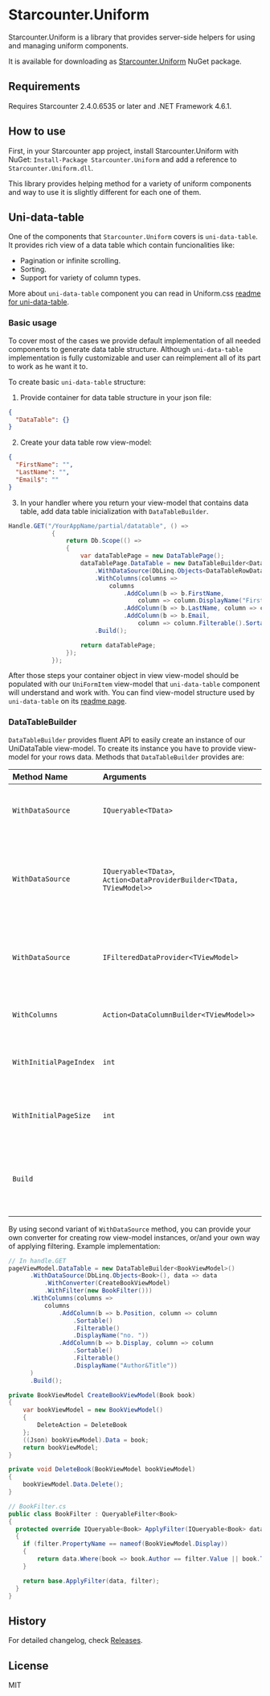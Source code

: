 # Starcounter.Uniform
Starcounter.Uniform is a library that provides server-side helpers for using and managing uniform components. 

It is available for downloading as [Starcounter.Uniform](https://www.nuget.org/packages/Starcounter.Uniform/) NuGet package.

## Requirements
Requires Starcounter 2.4.0.6535 or later and .NET Framework 4.6.1.

## How to use
First, in your Starcounter app project, install Starcounter.Uniform with NuGet: `Install-Package Starcounter.Uniform` and add a reference to `Starcounter.Uniform.dll`.

This library provides helping method for a variety of uniform components and way to use it is slightly different for each one of them.

## Uni-data-table
One of the components that `Starcounter.Uniform` covers is `uni-data-table`. It provides rich view of a data table which contain funcionalities like:
- Pagination or infinite scrolling.
- Sorting.
- Support for variety of column types.

More about `uni-data-table` component you can read in Uniform.css [readme for uni-data-table](https://github.com/Starcounter/uniform.css/tree/master/components/uni-data-table).

### Basic usage
To cover most of the cases we provide default implementation of all needed components to generate data table structure. Although `uni-data-table` implementation is fully customizable and user can reimplement all of its part to work as he want it to.

To create basic `uni-data-table` structure:

1. Provide container for data table structure in your json file:

```json
{
  "DataTable": {}
}

```

2. Create your data table row view-model:
```json
{
  "FirstName": "",
  "LastName": "",
  "Email$": ""
}
```

3. In your handler where you return your view-model that contains data table, add data table inicialization with `DataTableBuilder`.
```cs
Handle.GET("/YourAppName/partial/datatable", () =>
            {
                return Db.Scope(() =>
                {
                    var dataTablePage = new DataTablePage();
                    dataTablePage.DataTable = new DataTableBuilder<DataTableRowViewModel>()
                        .WithDataSource(DbLinq.Objects<DataTableRowDataModel>())
                        .WithColumns(columns =>
                            columns
                                .AddColumn(b => b.FirstName,
                                    column => column.DisplayName("First Name").Sortable().Filterable())
                                .AddColumn(b => b.LastName, column => column.Sortable().DisplayName("Last Name"))
                                .AddColumn(b => b.Email,
                                    column => column.Filterable().Sortable())))
                        .Build();

                    return dataTablePage;
                });
            });
```

After those steps your container object in view view-model should be populated with our `UniFormItem` view-model that `uni-data-table` component will understand and work with.
You can find view-model structure used by `uni-data-table` on its [readme page](https://github.com/Starcounter/uniform.css/blob/master/components/uni-data-table/README.md).

### DataTableBuilder
`DataTableBuilder` provides fluent API to easily create an instance of our UniDataTable view-model. To create its instance you have to provide view-model for your rows data. Methods that `DataTableBuilder` provides are:

| Method Name | Arguments | Description | Returns |
| :--- | :--- | :--- | :--- |
| `WithDataSource` | `IQueryable<TData>` | Specifies the data source for the table with given `queryable` as the original data to expose. | The original `DataTableBuilder` with defined data source. |
| `WithDataSource` | `IQueryable<TData>`, `Action<DataProviderBuilder<TData, TViewModel>>` | Specifies the data source for the table with given `queryable` as the original data to expose and configuration for the details of the data source. | The original `DataTableBuilder` with defined data source. |
| `WithDataSource` | `IFilteredDataProvider<TViewModel>` | Specifies the data source for the table. This method allows the developer to use custom implementation of `IFilteredDataProvider`. | The original `DataTableBuilder` with defined data source. |
| `WithColumns` | `Action<DataColumnBuilder<TViewModel>>` | Speficies the column structure of the table. | The original `DataTableBuilder` with defined columns. |
| `WithInitialPageIndex` | `int` | Specify the initial page index for the table. If this method is never called, the initial page index will be zero. | The original `DataTableBuilder` with defined initial page index. |
| `WithInitialPageSize` | `int` | Specify the initial page size for the table. If this method is never called, the initial page index will be 50. | The original `DataTableBuilder` with defined initial page size. |
| `Build` | | Initializes the `UniDataTable` view-model with specified data source/provider, columns, initial page size and initial page index. | The `UniDataTable` view-model instance.

By using second variant of `WithDataSource` method, you can provide your own converter for creating row view-model instances, or/and your own way of applying filtering. Example implementation:
```c#
// In handle.GET
pageViewModel.DataTable = new DataTableBuilder<BookViewModel>()
      .WithDataSource(DbLinq.Objects<Book>(), data => data
          .WithConverter(CreateBookViewModel)
          .WithFilter(new BookFilter()))
      .WithColumns(columns =>
          columns
              .AddColumn(b => b.Position, column => column
                  .Sortable()
                  .Filterable()
                  .DisplayName("no. "))
              .AddColumn(b => b.Display, column => column
                  .Sortable()
                  .Filterable()
                  .DisplayName("Author&Title"))
      )
      .Build();                  

private BookViewModel CreateBookViewModel(Book book)
{
    var bookViewModel = new BookViewModel()
    {
        DeleteAction = DeleteBook 
    };
    ((Json) bookViewModel).Data = book;
    return bookViewModel;
}

private void DeleteBook(BookViewModel bookViewModel)
{
    bookViewModel.Data.Delete();
}

// BookFilter.cs
public class BookFilter : QueryableFilter<Book>
{
  protected override IQueryable<Book> ApplyFilter(IQueryable<Book> data, Filter filter)
  {
    if (filter.PropertyName == nameof(BookViewModel.Display))
    {
        return data.Where(book => book.Author == filter.Value || book.Title == filter.Value);
    }

    return base.ApplyFilter(data, filter);
  }
}
```
## History
For detailed changelog, check [Releases](https://github.com/Starcounter/Starcounter.Uniform/releases).

## License
MIT
